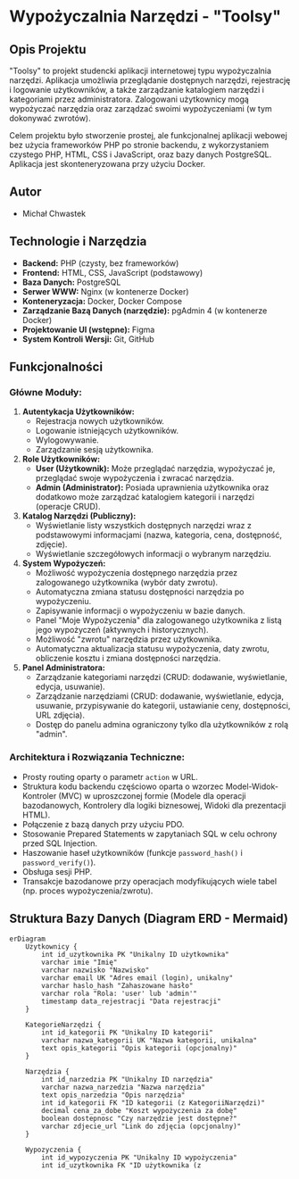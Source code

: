 # Wypożyczalnia Narzędzi - "Toolsy"

## Opis Projektu

"Toolsy" to projekt studencki aplikacji internetowej typu wypożyczalnia narzędzi. Aplikacja umożliwia przeglądanie dostępnych narzędzi, rejestrację i logowanie użytkowników, a także zarządzanie katalogiem narzędzi i kategoriami przez administratora. Zalogowani użytkownicy mogą wypożyczać narzędzia oraz zarządzać swoimi wypożyczeniami (w tym dokonywać zwrotów).

Celem projektu było stworzenie prostej, ale funkcjonalnej aplikacji webowej bez użycia frameworków PHP po stronie backendu, z wykorzystaniem czystego PHP, HTML, CSS i JavaScript, oraz bazy danych PostgreSQL. Aplikacja jest skonteneryzowana przy użyciu Docker.

## Autor

- Michał Chwastek

## Technologie i Narzędzia

- **Backend:** PHP (czysty, bez frameworków)
- **Frontend:** HTML, CSS, JavaScript (podstawowy)
- **Baza Danych:** PostgreSQL
- **Serwer WWW:** Nginx (w kontenerze Docker)
- **Konteneryzacja:** Docker, Docker Compose
- **Zarządzanie Bazą Danych (narzędzie):** pgAdmin 4 (w kontenerze Docker)
- **Projektowanie UI (wstępne):** Figma
- **System Kontroli Wersji:** Git, GitHub

## Funkcjonalności

### Główne Moduły:

1.  **Autentykacja Użytkowników:**
    - Rejestracja nowych użytkowników.
    - Logowanie istniejących użytkowników.
    - Wylogowywanie.
    - Zarządzanie sesją użytkownika.
2.  **Role Użytkowników:**
    - **User (Użytkownik):** Może przeglądać narzędzia, wypożyczać je, przeglądać swoje wypożyczenia i zwracać narzędzia.
    - **Admin (Administrator):** Posiada uprawnienia użytkownika oraz dodatkowo może zarządzać katalogiem kategorii i narzędzi (operacje CRUD).
3.  **Katalog Narzędzi (Publiczny):**
    - Wyświetlanie listy wszystkich dostępnych narzędzi wraz z podstawowymi informacjami (nazwa, kategoria, cena, dostępność, zdjęcie).
    - Wyświetlanie szczegółowych informacji o wybranym narzędziu.
4.  **System Wypożyczeń:**
    - Możliwość wypożyczenia dostępnego narzędzia przez zalogowanego użytkownika (wybór daty zwrotu).
    - Automatyczna zmiana statusu dostępności narzędzia po wypożyczeniu.
    - Zapisywanie informacji o wypożyczeniu w bazie danych.
    - Panel "Moje Wypożyczenia" dla zalogowanego użytkownika z listą jego wypożyczeń (aktywnych i historycznych).
    - Możliwość "zwrotu" narzędzia przez użytkownika.
    - Automatyczna aktualizacja statusu wypożyczenia, daty zwrotu, obliczenie kosztu i zmiana dostępności narzędzia.
5.  **Panel Administratora:**
    - Zarządzanie kategoriami narzędzi (CRUD: dodawanie, wyświetlanie, edycja, usuwanie).
    - Zarządzanie narzędziami (CRUD: dodawanie, wyświetlanie, edycja, usuwanie, przypisywanie do kategorii, ustawianie ceny, dostępności, URL zdjęcia).
    - Dostęp do panelu admina ograniczony tylko dla użytkowników z rolą "admin".

### Architektura i Rozwiązania Techniczne:

- Prosty routing oparty o parametr `action` w URL.
- Struktura kodu backendu częściowo oparta o wzorzec Model-Widok-Kontroler (MVC) w uproszczonej formie (Modele dla operacji bazodanowych, Kontrolery dla logiki biznesowej, Widoki dla prezentacji HTML).
- Połączenie z bazą danych przy użyciu PDO.
- Stosowanie Prepared Statements w zapytaniach SQL w celu ochrony przed SQL Injection.
- Haszowanie haseł użytkowników (funkcje `password_hash()` i `password_verify()`).
- Obsługa sesji PHP.
- Transakcje bazodanowe przy operacjach modyfikujących wiele tabel (np. proces wypożyczenia/zwrotu).

## Struktura Bazy Danych (Diagram ERD - Mermaid)

```mermaid
erDiagram
    Uzytkownicy {
        int id_uzytkownika PK "Unikalny ID użytkownika"
        varchar imie "Imię"
        varchar nazwisko "Nazwisko"
        varchar email UK "Adres email (login), unikalny"
        varchar haslo_hash "Zahaszowane hasło"
        varchar rola "Rola: 'user' lub 'admin'"
        timestamp data_rejestracji "Data rejestracji"
    }

    KategorieNarzędzi {
        int id_kategorii PK "Unikalny ID kategorii"
        varchar nazwa_kategorii UK "Nazwa kategorii, unikalna"
        text opis_kategorii "Opis kategorii (opcjonalny)"
    }

    Narzędzia {
        int id_narzedzia PK "Unikalny ID narzędzia"
        varchar nazwa_narzedzia "Nazwa narzędzia"
        text opis_narzedzia "Opis narzędzia"
        int id_kategorii FK "ID kategorii (z KategoriiNarzędzi)"
        decimal cena_za_dobe "Koszt wypożyczenia za dobę"
        boolean dostepnosc "Czy narzędzie jest dostępne?"
        varchar zdjecie_url "Link do zdjęcia (opcjonalny)"
    }

    Wypozyczenia {
        int id_wypozyczenia PK "Unikalny ID wypożyczenia"
        int id_uzytkownika FK "ID użytkownika (z
```
